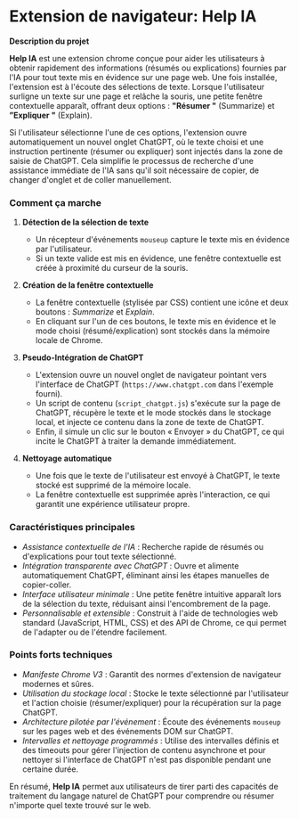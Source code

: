 <!-- README.md -->

# Extension de navigateur: Help IA

**Description du projet**

**Help IA** est une extension chrome conçue pour aider les utilisateurs à obtenir rapidement des informations (résumés ou explications) fournies par l'IA pour tout texte mis en évidence sur une page web. Une fois installée, l'extension est à l'écoute des sélections de texte. Lorsque l'utilisateur surligne un texte sur une page et relâche la souris, une petite fenêtre contextuelle apparaît, offrant deux options : **"Résumer "** (Summarize) et **”Expliquer "** (Explain). 

Si l'utilisateur sélectionne l'une de ces options, l'extension ouvre automatiquement un nouvel onglet ChatGPT, où le texte choisi et une instruction pertinente (résumer ou expliquer) sont injectés dans la zone de saisie de ChatGPT. Cela simplifie le processus de recherche d'une assistance immédiate de l'IA sans qu'il soit nécessaire de copier, de changer d'onglet et de coller manuellement.

### Comment ça marche

1. **Détection de la sélection de texte**  
   - Un récepteur d'événements `mouseup` capture le texte mis en évidence par l'utilisateur.  
   - Si un texte valide est mis en évidence, une fenêtre contextuelle est créée à proximité du curseur de la souris.

2. **Création de la fenêtre contextuelle**
   - La fenêtre contextuelle (stylisée par CSS) contient une icône et deux boutons : _Summarize_ et _Explain_.  
   - En cliquant sur l'un de ces boutons, le texte mis en évidence et le mode choisi (résumé/explication) sont stockés dans la mémoire locale de Chrome.

3. **Pseudo-Intégration de ChatGPT**  
   - L'extension ouvre un nouvel onglet de navigateur pointant vers l'interface de ChatGPT (`https://www.chatgpt.com` dans l'exemple fourni).  
   - Un script de contenu (`script_chatgpt.js`) s'exécute sur la page de ChatGPT, récupère le texte et le mode stockés dans le stockage local, et injecte ce contenu dans la zone de texte de ChatGPT.  
   - Enfin, il simule un clic sur le bouton « Envoyer » du ChatGPT, ce qui incite le ChatGPT à traiter la demande immédiatement.

4. **Nettoyage automatique**  
   - Une fois que le texte de l'utilisateur est envoyé à ChatGPT, le texte stocké est supprimé de la mémoire locale.  
   - La fenêtre contextuelle est supprimée après l'interaction, ce qui garantit une expérience utilisateur propre.

### Caractéristiques principales

- _Assistance contextuelle de l'IA_ : Recherche rapide de résumés ou d'explications pour tout texte sélectionné.  
- _Intégration transparente avec ChatGPT_ : Ouvre et alimente automatiquement ChatGPT, éliminant ainsi les étapes manuelles de copier-coller.  
- _Interface utilisateur minimale_ : Une petite fenêtre intuitive apparaît lors de la sélection du texte, réduisant ainsi l'encombrement de la page.  
- _Personnalisable et extensible_ : Construit à l'aide de technologies web standard (JavaScript, HTML, CSS) et des API de Chrome, ce qui permet de l'adapter ou de l'étendre facilement.

### Points forts techniques

- _Manifeste Chrome V3_ : Garantit des normes d'extension de navigateur modernes et sûres.  
- _Utilisation du stockage local_ : Stocke le texte sélectionné par l'utilisateur et l'action choisie (résumer/expliquer) pour la récupération sur la page ChatGPT.  
- _Architecture pilotée par l'événement_ : Écoute des événements `mouseup` sur les pages web et des événements DOM sur ChatGPT.  
- _Intervalles et nettoyage programmés_ : Utilise des intervalles définis et des timeouts pour gérer l'injection de contenu asynchrone et pour nettoyer si l'interface de ChatGPT n'est pas disponible pendant une certaine durée.

En résumé, **Help IA** permet aux utilisateurs de tirer parti des capacités de traitement du langage naturel de ChatGPT pour comprendre ou résumer n'importe quel texte trouvé sur le web.